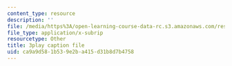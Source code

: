 ```yaml
---
content_type: resource
description: ''
file: /media/https%3A/open-learning-course-data-rc.s3.amazonaws.com/res-6-012-introduction-to-probability-spring-2018/ca9a9d581b539e2ba415d31b8d7b4758_GDJFLfmyb20.srt
file_type: application/x-subrip
resourcetype: Other
title: 3play caption file
uid: ca9a9d58-1b53-9e2b-a415-d31b8d7b4758
---
```


